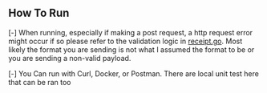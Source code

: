 ## How To Run
 [-] When running, especially if making a post request, a http request error might occur if so please refer to the validation logic in [receipt.go](./models/receipt.go). Most likely the format you are sending is not what I assumed the format to be or you are sending a non-valid payload.

 [-] You Can run with Curl, Docker, or Postman. There are local unit test here that can be ran too


